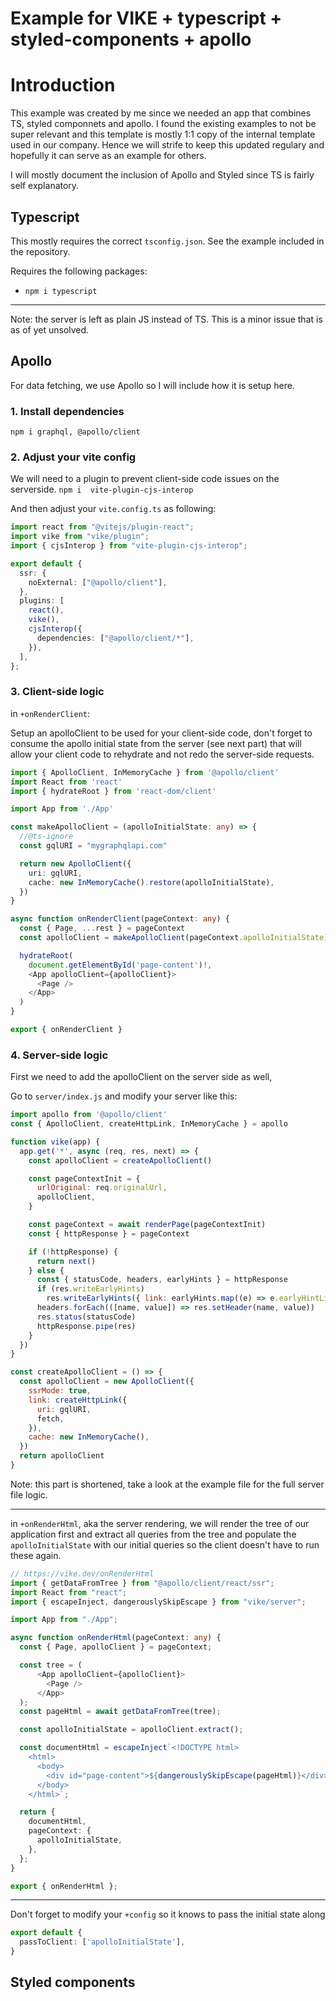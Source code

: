 # Example for VIKE + typescript + styled-components + apollo

# Introduction

This example was created by me since we needed an app that combines TS, styled componnets and apollo. I found the existing examples to not be super relevant and this template is mostly 1:1 copy of the internal template used in our company. Hence we will strife to keep this updated regulary and hopefully it can serve as an example for others.

I will mostly document the inclusion of Apollo and Styled since TS is fairly self explanatory.

## Typescript

This mostly requires the correct `tsconfig.json`. See the example included in the repository.

Requires the following packages:

- `npm i typescript`

---

Note: the server is left as plain JS instead of TS. This is a minor issue that is as of yet unsolved.

## Apollo

For data fetching, we use Apollo so I will include how it is setup here.

### 1. Install dependencies

`npm i graphql, @apollo/client`

### 2. Adjust your vite config

We will need to a plugin to prevent client-side code issues on the serverside.
`npm i  vite-plugin-cjs-interop`

And then adjust your `vite.config.ts` as following:

```typescript
import react from "@vitejs/plugin-react";
import vike from "vike/plugin";
import { cjsInterop } from "vite-plugin-cjs-interop";

export default {
  ssr: {
    noExternal: ["@apollo/client"],
  },
  plugins: [
    react(),
    vike(),
    cjsInterop({
      dependencies: ["@apollo/client/*"],
    }),
  ],
};
```

### 3. Client-side logic

in `+onRenderClient`:

Setup an apolloClient to be used for your client-side code, don't forget to consume the apollo initial state from the server (see next part) that will allow your client code to rehydrate and not redo the server-side requests.

```typescript
import { ApolloClient, InMemoryCache } from '@apollo/client'
import React from 'react'
import { hydrateRoot } from 'react-dom/client'

import App from './App'

const makeApolloClient = (apolloInitialState: any) => {
  //@ts-ignore
  const gqlURI = "mygraphqlapi.com"

  return new ApolloClient({
    uri: gqlURI,
    cache: new InMemoryCache().restore(apolloInitialState),
  })
}

async function onRenderClient(pageContext: any) {
  const { Page, ...rest } = pageContext
  const apolloClient = makeApolloClient(pageContext.apolloInitialState)

  hydrateRoot(
    document.getElementById('page-content')!,
    <App apolloClient={apolloClient}>
      <Page />
    </App>
  )
}

export { onRenderClient }

```


### 4. Server-side logic

First we need to add the apolloClient on the server side as well,

Go to `server/index.js` and modify your server like this:


```javascript
import apollo from '@apollo/client'
const { ApolloClient, createHttpLink, InMemoryCache } = apollo

function vike(app) {
  app.get('*', async (req, res, next) => {
    const apolloClient = createApolloClient()

    const pageContextInit = {
      urlOriginal: req.originalUrl,
      apolloClient,
    }

    const pageContext = await renderPage(pageContextInit)
    const { httpResponse } = pageContext

    if (!httpResponse) {
      return next()
    } else {
      const { statusCode, headers, earlyHints } = httpResponse
      if (res.writeEarlyHints)
        res.writeEarlyHints({ link: earlyHints.map((e) => e.earlyHintLink) })
      headers.forEach(([name, value]) => res.setHeader(name, value))
      res.status(statusCode)
      httpResponse.pipe(res)
    }
  })
}

const createApolloClient = () => {
  const apolloClient = new ApolloClient({
    ssrMode: true,
    link: createHttpLink({
      uri: gqlURI,
      fetch,
    }),
    cache: new InMemoryCache(),
  })
  return apolloClient
}
```

Note: this part is shortened, take a look at the example file for the full server file logic.

---

in `+onRenderHtml`, aka the server rendering, we will render the tree of our application first and extract all queries from the tree and populate the `apolloInitialState` with our initial queries so the client doesn't have to run these again.

```typescript
// https://vike.dev/onRenderHtml
import { getDataFromTree } from "@apollo/client/react/ssr";
import React from "react";
import { escapeInject, dangerouslySkipEscape } from "vike/server";

import App from "./App";

async function onRenderHtml(pageContext: any) {
  const { Page, apolloClient } = pageContext;

  const tree = (
      <App apolloClient={apolloClient}>
        <Page />
      </App>
  );
  const pageHtml = await getDataFromTree(tree);

  const apolloInitialState = apolloClient.extract();

  const documentHtml = escapeInject`<!DOCTYPE html>
    <html>
      <body>
        <div id="page-content">${dangerouslySkipEscape(pageHtml)}</div>
      </body>
    </html>`;

  return {
    documentHtml,
    pageContext: {
      apolloInitialState,
    },
  };
}

export { onRenderHtml };

```
---

Don't forget to modify your `+config` so it knows to pass the initial state along

```typescript
export default {
  passToClient: ['apolloInitialState'],
}
```

## Styled components

